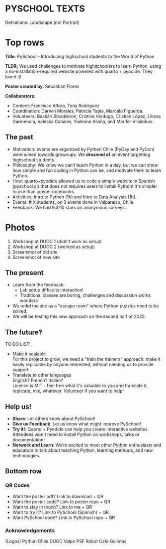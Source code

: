 # PYSCHOOL TEXTS

Definitions: Landscape (not Portrait)

# Top rows
**Title**: PySchool - Introducing highschool students to the World of Python

**TLDR;** We used challenges to motivate highschoolers to learn Python, using a no-installation-required website powered with quarto + pyodide. They loved it!

**Poster created by**: Sebastián Flores

**Collaborators**:
- Content: Francisco Alfaro, Tony Rodríguez
- Coordination: Darwin Morales, Patricia Tapia, Marcelo Figueroa.
- Volunteers: Bastián Blandskron, Cristina Verdugo, Cristian López, Liliana Garmendia, Valeska Canales, Yialenne Alviña, and Marifer Villalobos.

## The past

- Motivation: events are organized by Python Chile (PyDay and PyCon) were aimed towards grownups. We **dreamed of** an event targetting highschool students.
- Philosophy: We know we can't teach Python in a day, but we can show how simple and fun coding in Python can be, and motivate them to learn Python.
- How: quarto+pyodide allowed us to code a simple website in Spanish (pyschool.cl) that does not requires users to install Python! It's simpler to use than jupyter notebooks.
- Activities: Intro to Python (1h) and Intro to Data Analysis (1h).
- Events: # X students, on 3 events done in Valparaíso, Chile.
- Feedback:  We had 9.3/10 stars on anonymous surveys. 

# Photos
1. Workshop at DUOC 1 (didn't work as setup)
2. Workshop at DUOC 2 (worked as setup)
3. Screenshot of old site
4. Screenshot of new site

## The present
- Learn from the feedback:
  - Lab setup difficults interaction! 
  - Traditional classes are boring, challenges and discussion works wonders
- We redid the site as a "escape room" where Python puzzles need to be solved.
- We will be testing this new approach on the second half of 2025.
  
## The future?
TO DO LIST:
- Make it scalable  
For this project to grow, we need a "train the trainers" approach: make it easily replicable by anyone interested, without needing us to provide support. 
- Translate to other languages  
English? French? Italian?  
Licence is MIT - feel free what it's valuable to you and translate it, replicate, mix, whatever.
Volunteer if you want to help!

## Help us!

- **Share**: Let others know about PySchool!
- **Give us Feedback**: Let us know what might improve PySchool! 
- **Try it!**: Quarto + Pyodide can help you create interactive websites. Attendees won't need to install Python on workshops, talks or documentation!
- **Network and Learn**: We’re excited to meet other Python enthusiasts and educators to talk about teaching Python, learning methods, and new technologies.

## Bottom row

### QR Codes
- Want the poster pdf? Link to download + QR
- Want the poster code? Link to poster repo + QR
- Want to stay in touch? Link to me + QR
- Want to try it? Link to PySchool (Spanish) + QR
- Want PySchool code? Link to PySchool repo + QR

### Acknowledgements
(Logos)
Python Chile
DUOC Valpo
PSF
Robot Cafe Galletas